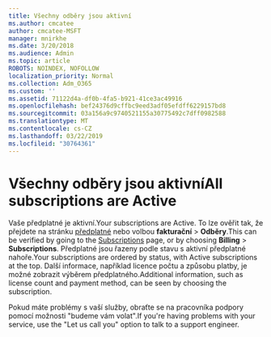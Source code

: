 ```yaml
---
title: Všechny odběry jsou aktivní
ms.author: cmcatee
author: cmcatee-MSFT
manager: mnirkhe
ms.date: 3/20/2018
ms.audience: Admin
ms.topic: article
ROBOTS: NOINDEX, NOFOLLOW
localization_priority: Normal
ms.collection: Adm_O365
ms.custom: ''
ms.assetid: 71122d4a-df0b-4fa5-b921-41ce3ac49916
ms.openlocfilehash: bef24376d9cffbc9eed3adf05efdff6229157bd8
ms.sourcegitcommit: 03a156a9c9740521155a30775492c7dff0982588
ms.translationtype: MT
ms.contentlocale: cs-CZ
ms.lasthandoff: 03/22/2019
ms.locfileid: "30764361"
---
```

# <a name="all-subscriptions-are-active"></a><span data-ttu-id="14242-102">Všechny odběry jsou aktivní</span><span class="sxs-lookup"><span data-stu-id="14242-102">All subscriptions are Active</span></span>

<span data-ttu-id="14242-103">Vaše předplatné je aktivní.</span><span class="sxs-lookup"><span data-stu-id="14242-103">Your subscriptions are Active.</span></span> <span data-ttu-id="14242-104">To lze ověřit tak, že přejdete na stránku [předplatné](https://go.microsoft.com/fwlink/p/?linkid=842054) nebo volbou **fakturační** \> **Odběry**.</span><span class="sxs-lookup"><span data-stu-id="14242-104">This can be verified by going to the [Subscriptions](https://go.microsoft.com/fwlink/p/?linkid=842054) page, or by choosing **Billing** \> **Subscriptions**.</span></span> <span data-ttu-id="14242-105">Předplatné jsou řazeny podle stavu s aktivní předplatné nahoře.</span><span class="sxs-lookup"><span data-stu-id="14242-105">Your subscriptions are ordered by status, with Active subscriptions at the top.</span></span> <span data-ttu-id="14242-106">Další informace, například licence počtu a způsobu platby, je možné zobrazit výběrem předplatného.</span><span class="sxs-lookup"><span data-stu-id="14242-106">Additional information, such as license count and payment method, can be seen by choosing the subscription.</span></span>
  
<span data-ttu-id="14242-107">Pokud máte problémy s vaší služby, obraťte se na pracovníka podpory pomocí možnosti "budeme vám volat".</span><span class="sxs-lookup"><span data-stu-id="14242-107">If you're having problems with your service, use the "Let us call you" option to talk to a support engineer.</span></span>
  

